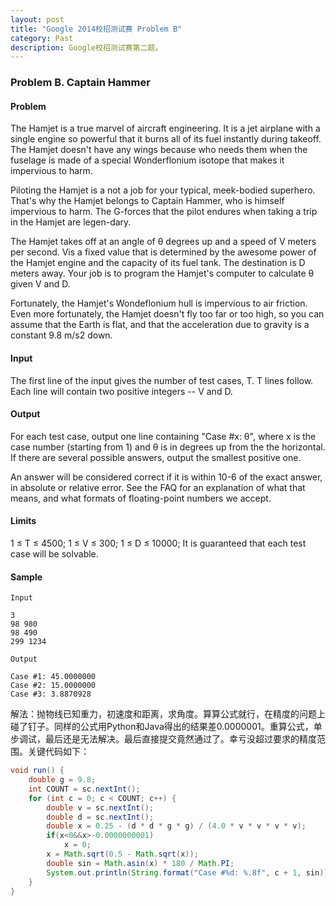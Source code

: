 ```yaml
---
layout: post
title: "Google 2014校招测试赛 Problem B"
category: Past
description: Google校招测试赛第二题。
---
```

### Problem B. Captain Hammer

#### Problem

The Hamjet is a true marvel of aircraft engineering. It is a jet airplane with a single engine so powerful that it burns all of its fuel instantly during takeoff. The Hamjet doesn't have any wings because who needs them when the fuselage is made of a special Wonderflonium isotope that makes it impervious to harm.

Piloting the Hamjet is a not a job for your typical, meek-bodied superhero. That's why the Hamjet belongs to Captain Hammer, who is himself impervious to harm. The G-forces that the pilot endures when taking a trip in the Hamjet are legen-dary.

The Hamjet takes off at an angle of θ degrees up and a speed of V meters per second. Vis a fixed value that is determined by the awesome power of the Hamjet engine and the capacity of its fuel tank. The destination is D meters away. Your job is to program the Hamjet's computer to calculate θ given V and D.

Fortunately, the Hamjet's Wondeflonium hull is impervious to air friction. Even more fortunately, the Hamjet doesn't fly too far or too high, so you can assume that the Earth is flat, and that the acceleration due to gravity is a constant 9.8 m/s2 down.

#### Input

The first line of the input gives the number of test cases, T. T lines follow. Each line will contain two positive integers -- V and D.

#### Output

For each test case, output one line containing "Case #x: θ", where x is the case number (starting from 1) and θ is in degrees up from the the horizontal. If there are several possible answers, output the smallest positive one.

An answer will be considered correct if it is within 10-6 of the exact answer, in absolute or relative error. See the FAQ for an explanation of what that means, and what formats of floating-point numbers we accept.

#### Limits

1 ≤ T ≤ 4500;
1 ≤ V ≤ 300;
1 ≤ D ≤ 10000;
It is guaranteed that each test case will be solvable.

#### Sample

```
Input 
 	
3
98 980
98 490
299 1234

Output 
 
Case #1: 45.0000000
Case #2: 15.0000000
Case #3: 3.8870928
```

解法：抛物线已知重力，初速度和距离，求角度。算算公式就行，在精度的问题上碰了钉子。同样的公式用Python和Java得出的结果差0.0000001。重算公式，单步调试，最后还是无法解决。最后直接提交竟然通过了。幸亏没超过要求的精度范围。关键代码如下：

```java
void run() {
	double g = 9.8;
	int COUNT = sc.nextInt();
	for (int c = 0; c < COUNT; c++) {
		double v = sc.nextInt();
		double d = sc.nextInt();
		double x = 0.25 - (d * d * g * g) / (4.0 * v * v * v * v);
		if(x<0&&x>-0.0000000001)
			x = 0;
		x = Math.sqrt(0.5 - Math.sqrt(x));
		double sin = Math.asin(x) * 180 / Math.PI;
		System.out.println(String.format("Case #%d: %.8f", c + 1, sin));
	}
}
```
